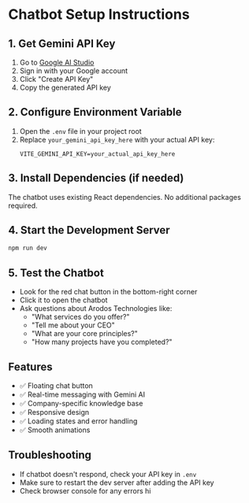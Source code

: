 # Chatbot Setup Instructions

## 1. Get Gemini API Key
1. Go to [Google AI Studio](https://makersuite.google.com/app/apikey)
2. Sign in with your Google account
3. Click "Create API Key"
4. Copy the generated API key

## 2. Configure Environment Variable
1. Open the `.env` file in your project root
2. Replace `your_gemini_api_key_here` with your actual API key:
   ```
   VITE_GEMINI_API_KEY=your_actual_api_key_here
   ```

## 3. Install Dependencies (if needed)
The chatbot uses existing React dependencies. No additional packages required.

## 4. Start the Development Server
```bash
npm run dev
```

## 5. Test the Chatbot
- Look for the red chat button in the bottom-right corner
- Click it to open the chatbot
- Ask questions about Arodos Technologies like:
  - "What services do you offer?"
  - "Tell me about your CEO"
  - "What are your core principles?"
  - "How many projects have you completed?"

## Features
- ✅ Floating chat button
- ✅ Real-time messaging with Gemini AI
- ✅ Company-specific knowledge base
- ✅ Responsive design
- ✅ Loading states and error handling
- ✅ Smooth animations

## Troubleshooting
- If chatbot doesn't respond, check your API key in `.env`
- Make sure to restart the dev server after adding the API key
- Check browser console for any errors
hi